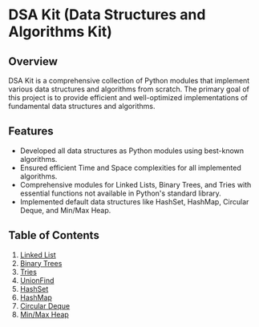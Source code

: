 # DSA Kit (Data Structures and Algorithms Kit)

## Overview

DSA Kit is a comprehensive collection of Python modules that implement various data structures and algorithms from scratch. The primary goal of this project is to provide efficient and well-optimized implementations of fundamental data structures and algorithms.

## Features

- Developed all data structures as Python modules using best-known algorithms.
- Ensured efficient Time and Space complexities for all implemented algorithms.
- Comprehensive modules for Linked Lists, Binary Trees, and Tries with essential functions not available in Python's standard library.
- Implemented default data structures like HashSet, HashMap, Circular Deque, and Min/Max Heap.

## Table of Contents

1. [Linked List](src/linkedList.md)
2. [Binary Trees](src/BinaryTree.md)
3. [Tries](src/Trie.md)
4. [UnionFind](src/UnionFind.md)
4. [HashSet](src/HashSet.md)
5. [HashMap](src/HashMap.md)
6. [Circular Deque](src/CircularDeque.md)
7. [Min/Max Heap](src/heap.md)